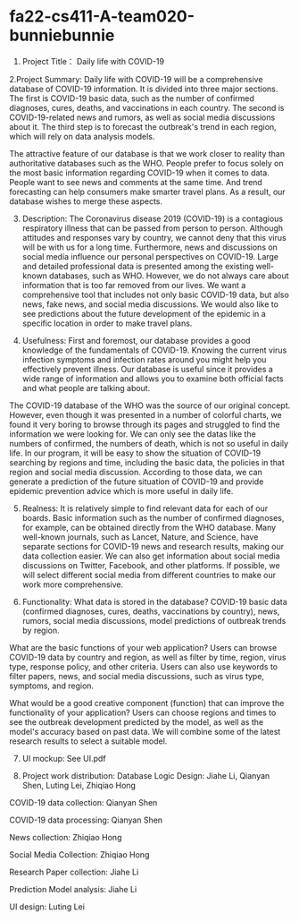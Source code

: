 # fa22-cs411-A-team020-bunniebunnie


1. Project Title：
Daily life with COVID-19

2.Project Summary:
Daily life with COVID-19 will be a comprehensive database of COVID-19 information. It is divided into three major sections. The first is COVID-19 basic data, such as the number of confirmed diagnoses, cures, deaths, and vaccinations in each country. The second is COVID-19-related news and rumors, as well as social media discussions about it. The third step is to forecast the outbreak's trend in each region, which will rely on data analysis models.

The attractive feature of our database is that we work closer to reality than authoritative databases such as the WHO. People prefer to focus solely on the most basic information regarding COVID-19 when it comes to data. People want to see news and comments at the same time. And trend forecasting can help consumers make smarter travel plans. As a result, our database wishes to merge these aspects.

3. Description:
The Coronavirus disease 2019 (COVID-19) is a contagious respiratory illness that can be passed from person to person. Although attitudes and responses vary by country, we cannot deny that this virus will be with us for a long time. Furthermore, news and discussions on social media influence our personal perspectives on COVID-19. Large and detailed professional data is presented among the existing well-known databases, such as WHO. However, we do not always care about information that is too far removed from our lives. We want a comprehensive tool that includes not only basic COVID-19 data, but also news, fake news, and social media discussions. We would also like to see predictions about the future development of the epidemic in a specific location in order to make travel plans.

4. Usefulness:
First and foremost, our database provides a good knowledge of the fundamentals of COVID-19. Knowing the current virus infection symptoms and infection rates around you might help you effectively prevent illness. Our database is useful since it provides a wide range of information and allows you to examine both official facts and what people are talking about.

The COVID-19 database of the WHO was the source of our original concept. However, even though it was presented in a number of colorful charts, we found it very boring to browse through its pages and struggled to find the information we were looking for. We can only see the datas like the numbers of confirmed, the numbers of death, which is not so useful in daily life. In our program, it will be easy to show the situation of COVID-19 searching by regions and time, including the basic data, the policies in that region and social media discussion. According to those data, we can generate a prediction of the future situation of COVID-19 and provide epidemic prevention advice which is more useful in daily life.

5. Realness:
It is relatively simple to find relevant data for each of our boards. Basic information such as the number of confirmed diagnoses, for example, can be obtained directly from the WHO database. Many well-known journals, such as Lancet, Nature, and Science, have separate sections for COVID-19 news and research results, making our data collection easier. We can also get information about social media discussions on Twitter, Facebook, and other platforms. If possible, we will select different social media from different countries to make our work more comprehensive.

6. Functionality:
What data is stored in the database?
COVID-19 basic data (confirmed diagnoses, cures, deaths, vaccinations by country), news, rumors, social media discussions, model predictions of outbreak trends by region.

What are the basic functions of your web application?
Users can browse COVID-19 data by country and region, as well as filter by time, region, virus type, response policy, and other criteria. Users can also use keywords to filter papers, news, and social media discussions, such as virus type, symptoms, and region.

What would be a good creative component (function) that can improve the functionality of your application?
Users can choose regions and times to see the outbreak development predicted by the model, as well as the model's accuracy based on past data. We will combine some of the latest research results to select a suitable model.

7. UI mockup:
See UI.pdf

8. Project work distribution:
Database Logic Design: Jiahe Li, Qianyan Shen, Luting Lei, Zhiqiao Hong

COVID-19 data collection: Qianyan Shen

COVID-19 data processing: Qianyan Shen

News collection: Zhiqiao Hong

Social Media Collection: Zhiqiao Hong

Research Paper collection: Jiahe Li

Prediction Model analysis: Jiahe Li

UI design: Luting Lei
